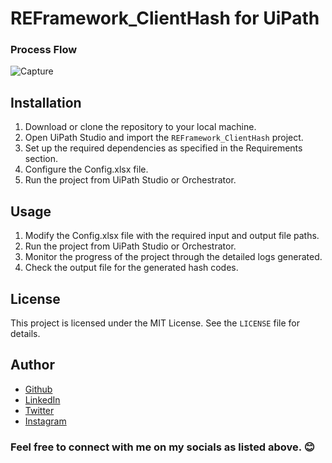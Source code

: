 # REFramework_ClientHash for UiPath


### Process Flow

![Capture](https://github.com/Klaus-in-Tech/REFramework_ClientHash/assets/31986394/e99a36ae-3f1c-4d71-9a40-b7255a8713fb)


## Installation

1. Download or clone the repository to your local machine.
2. Open UiPath Studio and import the `REFramework_ClientHash` project.
3. Set up the required dependencies as specified in the Requirements section.
4. Configure the Config.xlsx file.
5. Run the project from UiPath Studio or Orchestrator.

## Usage

1. Modify the Config.xlsx file with the required input and output file paths.
2. Run the project from UiPath Studio or Orchestrator.
3. Monitor the progress of the project through the detailed logs generated.
4. Check the output file for the generated hash codes.

## License

This project is licensed under the MIT License. See the `LICENSE` file for details.

## Author
- [Github](https://github.com/Klaus-in-Tech)
- [LinkedIn](https://www.linkedin.com/in/kakoozaallanklaus/)
- [Twitter](https://twitter.com/Klaus_in_Tech)
- [Instagram](https://instagram.com/klaus_allan_?igshid=ZDdkNTZiNTM=)

### Feel free to connect with me on my socials as listed above. 😊
